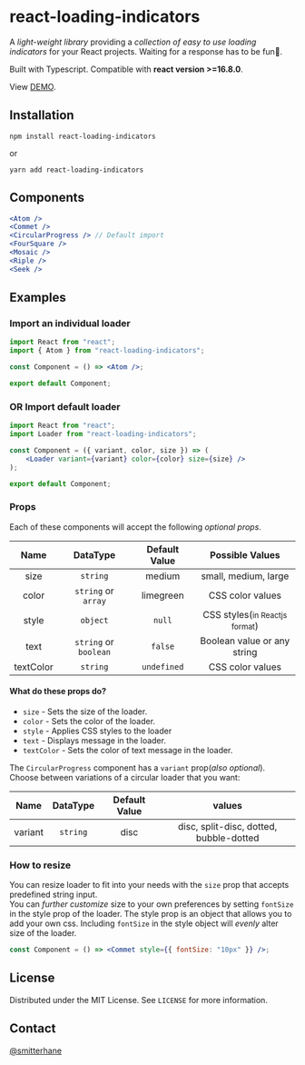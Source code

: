 # react-loading-indicators

A _light-weight library_ providing a _collection of easy to use loading indicators_ for your React projects. Waiting for a response has to be fun🥳.

Built with Typescript. Compatible with **react version >=16.8.0**.

View [DEMO](https://react-loading-indicators.netlify.app/).

## Installation

```
npm install react-loading-indicators
```

or

```
yarn add react-loading-indicators
```

## Components

```jsx
<Atom />
<Commet />
<CircularProgress /> // Default import
<FourSquare />
<Mosaic />
<Riple />
<Seek />

```

## Examples

### Import an individual loader

```jsx
import React from "react";
import { Atom } from "react-loading-indicators";

const Component = () => <Atom />;

export default Component;
```

### OR Import default loader

```jsx
import React from "react";
import Loader from "react-loading-indicators";

const Component = ({ variant, color, size }) => (
	<Loader variant={variant} color={color} size={size} />
);

export default Component;
```

### Props

Each of these components will accept the following _optional props_.

|   Name    |       DataType        | Default Value |               Possible Values                |
| :-------: | :-------------------: | :-----------: | :------------------------------------------: |
|   size    |       `string`        |    medium     |             small, medium, large             |
|   color   |  `string` or `array`  |   limegreen   |               CSS color values               |
|   style   |       `object`        |    `null`     | CSS styles(<small>in Reactjs format</small>) |
|   text    | `string` or `boolean` |    `false`    |         Boolean value or any string          |
| textColor |       `string`        |  `undefined`  |               CSS color values               |

#### What do these props do?

- `size` - Sets the size of the loader.
- `color` - Sets the color of the loader.
- `style` - Applies CSS styles to the loader
- `text` - Displays message in the loader.
- `textColor` - Sets the color of text message in the loader.

The `CircularProgress` component has a `variant` prop(_also optional_). Choose between variations of a circular loader that you want:

|  Name   | DataType | Default Value |                 values                  |
| :-----: | :------: | :-----------: | :-------------------------------------: |
| variant | `string` |     disc      | disc, split-disc, dotted, bubble-dotted |

### How to resize

You can resize loader to fit into your needs with the `size` prop that accepts predefined string input.<br>
You can _further customize_ size to your own preferences by setting `fontSize` in the style prop of the loader. The style prop is an object that allows you to add your own css. Including `fontSize` in the style object will _evenly_ alter size of the loader.

```jsx
const Component = () => <Commet style={{ fontSize: "10px" }} />;
```

## License

Distributed under the MIT License. See `LICENSE` for more information.

## Contact

[@smitterhane](https://twitter.com/smitterhane)
